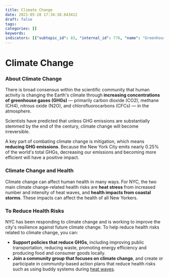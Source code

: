 ```yaml
---
title: Climate Change
date: 2021-05-28 17:34:10.643412
draft: false
tags: 
categories: []
keywords: 
indicators: [{"subtopic_id": 83, "internal_id": 776, "name": "Greenhouse Gas Emissions", "URL": "https://a816-dohbesp.nyc.gov/IndicatorPublic/VisualizationData.aspx?id=776,719b87,83,Summarize"}]
---
```

# Climate Change
<h3>About Climate Change</h3>
<p>There is broad consensus within the scientific community that human activity is changing the Earth's climate through<strong> increasing concentrations of greenhouse gases (GHGs)</strong> &mdash; primarily carbon dioxide (CO2), methane (CH4), nitrous oxide (N2O), and chlorofluorocarbons (CFCs) &mdash; in the atmosphere.</p>
<p>Scientists have predicted that unless GHG emissions are substantially stemmed by the end of the century, climate change will become irreversible.</p>
<p>A key part of combating climate change is mitigation, which means <strong>reducing GHG emissions</strong>. Because the New York City emits nearly 0.25% of the world's total GHGs, decreasing our emissions and becoming more efficient will have a positive impact.</p>
<h3>Climate Change and Health</h3>
<p>Climate change can affect human health in many ways. For NYC, the two main climate change-related health risks are <strong>heat stress</strong> from increased number and intensity of heat waves, and <strong>health impacts from coastal storms</strong>. These impacts can affect the health of all New Yorkers.&nbsp;</p>
<h3>To Reduce Health Risks</h3>
<p>NYC has been responding to climate change and is working to improve the city's resilience against future climate change. To help reduce health risks related to climate change, you can:</p>
<ul>
<li><strong>Support policies that reduce GHGs</strong>, including improving public transportation, reducing waste, promoting energy efficiency and producing food and consumer goods locally.&nbsp;</li>
<li><strong>Join a community group that focuses on climate change</strong>, and create or participate in community-based action plans that reduce health risks such as using buddy systems during <a title="Extreme heat and your health" href="http://www1.nyc.gov/site/doh/health/emergency-preparedness/emergencies-extreme-weather-heat.page">heat waves</a>.</li>
</ul>
